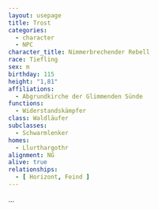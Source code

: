 ```yaml
---
layout: usepage
title: Trost
categories:
  - character
  - NPC
character_title: Nimmerbrechender Rebell
race: Tiefling
sex: m
birthday: 115
height: "1,81"
affiliations:
  - Abgrundkirche der Glimmenden Sünde
functions:
  - Widerstandskämpfer
class: Waldläufer
subclasses:
  - Schwarmlenker
homes:
  - Llurthargothr
alignment: NG
alive: true
relationships:
  - [ Horizont, Feind ]
---
```


...